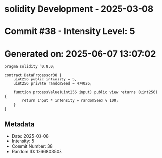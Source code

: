 ﻿# solidity Development - 2025-03-08
# Commit #38 - Intensity Level: 5
# Generated on: 2025-06-07 13:07:02
```solidity
pragma solidity ^0.8.0;

contract DataProcessor38 {
    uint256 public intensity = 5;
    uint256 private randomSeed = 474026;

    function processValue(uint256 input) public view returns (uint256) {
        return input * intensity + randomSeed % 100;
    }
}
```
## Metadata
- Date: 2025-03-08
- Intensity: 5
- Commit Number: 38
- Random ID: 1366803508
